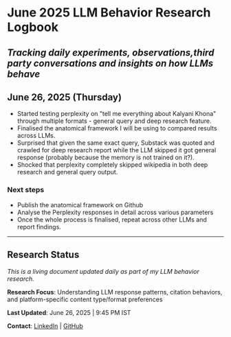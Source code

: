 # June 2025 LLM Behavior Research Logbook
*Tracking daily experiments, observations,third party conversations and insights on how LLMs behave*
---

## June 26, 2025 (Thursday)
- Started testing perplexity on "tell me everything about Kalyani Khona" through multiple formats - general query and deep research feature.
- Finalised the anatomical framework I will be using to compared results across LLMs.
- Surprised that given the same exact query, Substack was quoted and crawled for deep research report while the LLM skipped it got general response (probably because the memory is not trained on it?).
- Shocked that perplexity completely skipped wikipedia in both deep research and general query output.

### Next steps
- Publish the anatomical framework on Github
- Analyse the Perplexity responses in detail across various parameters
- Once the whole process is finalised, repeat across other LLMs and report findings. 


---
## Research Status
*This is a living document updated daily as part of my LLM behavior research.*

**Research Focus**: Understanding LLM response patterns, citation behaviors, and platform-specific content type/format preferences

**Last Updated**: June 26, 2025 | 9:45 PM IST

**Contact**: [LinkedIn](https://linkedin.com/in/kalyanikhona) | [GitHub](https://github.com/KK92-ai)
